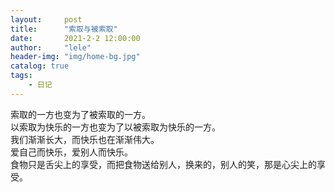 ```yaml
---
layout:     post
title:      "索取与被索取"
date:       2021-2-2 12:00:00
author:     "lele"
header-img: "img/home-bg.jpg"
catalog: true
tags:
    - 日记
---
```

索取的一方也变为了被索取的一方。<br>
以索取为快乐的一方也变为了以被索取为快乐的一方。<br>
我们渐渐长大，而快乐也在渐渐伟大。<br>
爱自己而快乐，爱别人而快乐。<br>
食物只是舌尖上的享受，而把食物送给别人，换来的，别人的笑，那是心尖上的享受。